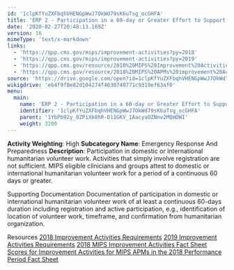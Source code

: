 ```yaml
---
id: '1clpKfYuZXFbqhVHENGpWwJ7OkWd79sK6uTsg_ocGHFA'
title: 'ERP 2 - Participation in a 60-day or Greater Effort to Support Domestic or International Humanitarian Needs'
date: '2020-02-27T20:48:13.189Z'
version: 16
mimeType: 'text/x-markdown'
links:
  - 'https://qpp.cms.gov/mips/improvement-activities?py=2018'
  - 'https://qpp.cms.gov/mips/improvement-activities?py=2019'
  - 'https://qpp.cms.gov/resource/2018%20MIPS%20Improvement%20Activities%20Fact%20Sheet'
  - 'https://qpp.cms.gov/resource/2018%20MIPS%20APMs%20improvement%20Activities%20scores%20fact%20sheet'
source: 'https://drive.google.com/open?id=1clpKfYuZXFbqhVHENGpWwJ7OkWd79sK6uTsg_ocGHFA'
wikigdrive: 'eb4f9f8e82d104274f4630740771c9319ef63af0'
menu:
  main:
    name: 'ERP 2 - Participation in a 60-day or Greater Effort to Support Domestic or International Humanitarian Needs'
    identifier: '1clpKfYuZXFbqhVHENGpWwJ7OkWd79sK6uTsg_ocGHFA'
    parent: '1YbPb92y_0ZPiXk8hR-D11GKV_1AacyaOZNnv2MQmDWI'
    weight: 3200
---
```





**Activity Weighting**: High
**Subcategory Name**: Emergency Response And Preparedness
**Description**: Participation in domestic or international humanitarian volunteer work. Activities that simply involve registration are not sufficient. MIPS eligible clinicians and groups attest to domestic or international humanitarian volunteer work for a period of a continuous 60 days or greater.




Supporting Documentation
Documentation of participation in domestic or international humanitarian volunteer work of at least a continuous 60-days duration including registration and active participation, e.g., identification of location of volunteer work, timeframe, and confirmation from humanitarian organization.




Resources
[2018 Improvement Activities Requirements](https://qpp.cms.gov/mips/improvement-activities?py=2018)
[2019 Improvement Activities Requirements](https://qpp.cms.gov/mips/improvement-activities?py=2019)
[2018 MIPS Improvement Activities Fact Sheet](https://qpp.cms.gov/resource/2018%20MIPS%20Improvement%20Activities%20Fact%20Sheet)
[Scores for Improvement Activities for MIPS APMs in the 2018 Performance Period Fact Sheet](https://qpp.cms.gov/resource/2018%20MIPS%20APMs%20improvement%20Activities%20scores%20fact%20sheet)
